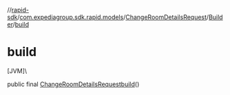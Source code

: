 //[rapid-sdk](../../../../index.md)/[com.expediagroup.sdk.rapid.models](../../index.md)/[ChangeRoomDetailsRequest](../index.md)/[Builder](index.md)/[build](build.md)

# build

[JVM]\

public final [ChangeRoomDetailsRequest](../index.md)[build](build.md)()
